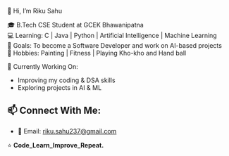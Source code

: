 👋 Hi, I’m Riku Sahu   

🎓 B.Tech CSE Student at GCEK Bhawanipatna  
💻 Learning: C | Java | Python | Artificial Intelligence | Machine Learning  
🚀 Goals: To become a Software Developer and work on AI-based projects  
🎨 Hobbies:  Painting |  Fitness  | Playing Kho-kho and Hand ball

🧠 Currently Working On: 
- Improving my coding & DSA skills  
- Exploring projects in AI & ML  

## 📫 Connect With Me:
- 📧 Email: riku.sahu237@gmail.com

⭐ **Code_Learn_Improve_Repeat.**
